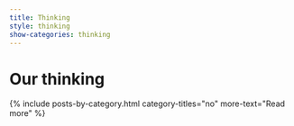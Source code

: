 ```yaml
---
title: Thinking
style: thinking
show-categories: thinking
---
```


# Our thinking

{% include posts-by-category.html category-titles="no" more-text="Read more" %}
